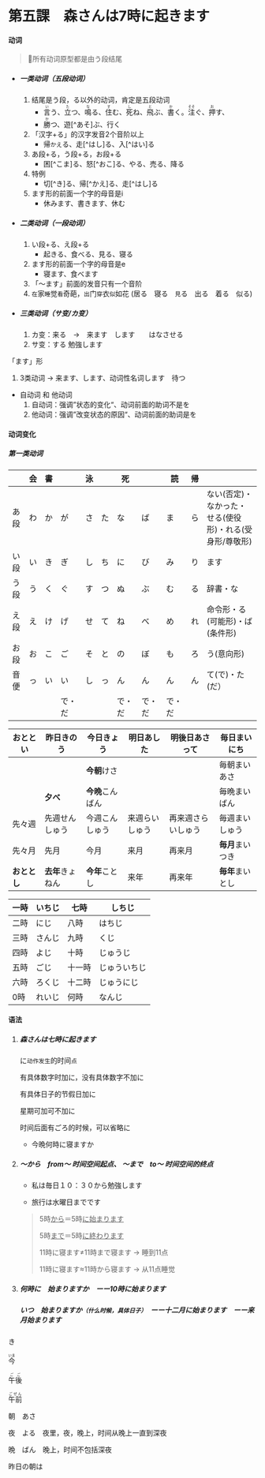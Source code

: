 # 第五課　森さんは7時に起きます

#### 动词

> 所有动词原型都是由う段结尾 

- ##### 一类动词（五段动词）

  1. 结尾是う段，る以外的动词，肯定是五段动词
     - <ruby>言<rt>い</rt></ruby>う、<ruby>立<rt>た</rt></ruby>つ、<ruby>鳴<rt>な</rt></ruby>る、<ruby>住<rt>す</rt></ruby>む、<ruby>死<rt>し</rt></ruby>ね、<ruby>飛<rt>と</rt></ruby>ぶ、<ruby>書<rt>か</rt></ruby>く。<ruby>注<rt>そそ</rt></ruby>ぐ、<ruby>押<rt>お</rt></ruby>す、
     - <ruby>勝<rt>か</rt></ruby>つ、遊[^あそ]ぶ、行く
  2. 「汉字+る」的汉字发音2个音阶以上
     - 帰`かえ`る、走[^はし]る、入[^はい]る
  3. あ段+る，う段+る，お段+る
     - 困[^こま]る、怒[^おこ]る、やる、売る、降る
  4. 特例
     - 切[^き]る、帰[^かえ]る、走[^はし]る
  5. ます形的前面一个字的母音是i
     - 休みます、書きます、休む

- ##### 二类动词（一段动词）

  1. い段+る、え段+る
     - 起きる、食べる、見る、寝る
  2. ます形的前面一个字的母音是e
     - 寝ます、食べます
  3. 「〜ます」前面的发音只有一个音阶
  3. ``在``家``睡``觉``看``奇葩，``出``门``穿``衣``似``如花 (居る　寝る　`見`る　出る　着る　似る)

- ##### 三类动词（サ变/カ变）

  1. カ变：来る　→　来ます　します　　はなさせる
  2. サ变：する 勉強します

「ます」形

1. 3类动词 → 来ます、します、动词性名词します　待つ

- 自动词 和 他动词
  1. 自动词：强调”状态的变化“、动词前面的助词不是を
  2. 他动词：强调”改变状态的原因“、动词前面的助词是を

#### 动词变化

##### 第一类动词

|      | 会   | 書   |        | 泳   |      | 死     |        | 読     | 帰   |                                                         |
| ---- | ---- | ---- | ------ | ---- | ---- | ------ | ------ | ------ | ---- | ------------------------------------------------------- |
| あ段 | わ   | か   | が     | さ   | た   | な     | ば     | ま     | ら   | ない(否定)・なかった・せる(使役形)・れる(受身形/尊敬形) |
| い段 | い   | き   | ぎ     | し   | ち   | に     | び     | み     | り   | ます                                                    |
| う段 | う   | く   | ぐ     | す   | つ   | ぬ     | ぶ     | む     | る   | 辞書・な                                                |
| え段 | え   | け   | げ     | せ   | て   | ね     | べ     | め     | れ   | 命令形・る(可能形)・ば(条件形)                          |
| お段 | お   | こ   | ご     | そ   | と   | の     | ぼ     | も     | ろ   | う(意向形)                                              |
| 音便 | っ   | い   | い     | し   | っ   | ん     | ん     | ん     | ん   | て(で)・た(だ）                                         |
|      |      |      | で・だ |      |      | で・だ | で・だ | で・だ |      |                                                         |



| おととい     | 昨日きのう       | 今日きょう       | 明日あした     | 明後日あさって     | 毎日まいにち     |
| ------------ | ---------------- | ---------------- | -------------- | ------------------ | ---------------- |
|              |                  | **今朝**けさ     |                |                    | 毎朝まいあさ     |
|              | **夕べ**         | **今晩**こんばん |                |                    | 毎晩まいばん     |
| 先々週       | 先週せんしゅう   | 今週こんしゅう   | 来週らいしゅう | 再来週さらいしゅう | 毎週まいしゅう   |
| 先々月       | 先月             | 今月             | 来月           | 再来月             | **毎月**まいつき |
| **おととし** | **去年**きょねん | **今年**ことし   | 来年           | 再来年             | **毎年**まいとし |

| 一時 | いちじ | 七時   | しちじ       |
| ---- | ------ | ------ | ------------ |
| 二時 | にじ   | 八時   | はちじ       |
| 三時 | さんじ | 九時   | くじ         |
| 四時 | よじ   | 十時   | じゅうじ     |
| 五時 | ごじ   | 十一時 | じゅういちじ |
| 六時 | ろくじ | 十二時 | じゅうにじ   |
| 0時  | れいじ | 何時   | なんじ       |



#### 语法

1. ##### 森さんは七時に起きます

   に`动作发生`的时间``点``

   有具体数字时加に，没有具体数字不加に

   有具体日子的节假日加に

   星期可加可不加に

   时间后面有ごろ的时候，可以省略に

   - 今晩何時に寝ますか

2. ##### 〜から　from〜 时间空间起点、 〜まで　to〜 时间空间的终点

   - 私は毎日１０：３０から勉強します

   - 旅行は水曜日までです

   
   > 5時<u>から</u>＝5時<u>に始まります</u>
   >
   > 5時<u>まで</u>＝5時<u>に終わります</u>
   >
   > 
   >
   > 11時に寝ます≠11時まで寝ます → 睡到11点
   >
   > 11時に寝ます≈11時から寝ます → 从11点睡觉
   
2. ##### 何時に　始まりますか　ーー10時に始まります

   ##### いつ　始まりますか`（什么时候，具体日子）`　ーー十二月に始まります　ーー来月始まります



き

<ruby>今<rt>いま</rt></ruby>

<ruby>午後<rt>ごご</rt></ruby>　

<ruby>午前<rt>ごぜん</rt></ruby>　

朝　あさ

夜　よる　夜里，夜，晚上，时间从晚上一直到深夜

晩　ばん　晚上，时间不包括深夜

昨日の朝は